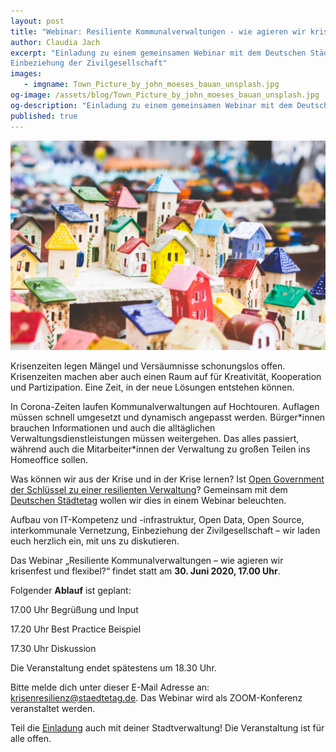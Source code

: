 ```yaml
---
layout: post
title: "Webinar: Resiliente Kommunalverwaltungen - wie agieren wir krisenfest und flexibel?"
author: Claudia Jach
excerpt: "Einladung zu einem gemeinsamen Webinar mit dem Deutschen Städtetag am 30. Juni. Wir diskutieren den Aufbau von IT-Kompetenz und -infrastruktur, Open Data, Open Source, interkommunale Vernetzung und die
Einbeziehung der Zivilgesellschaft" 
images:
   - imgname: Town_Picture_by_john_moeses_bauan_unsplash.jpg
og-image: /assets/blog/Town_Picture_by_john_moeses_bauan_unsplash.jpg
og-description: "Einladung zu einem gemeinsamen Webinar mit dem Deutschen Städtetag am 30. Juni zu unserem Handbuch Krisenresilienz."
published: true
---
```

![Town_Picture_by_john_moeses_bauan_unsplash.jpg](/assets/blog/Town_Picture_by_john_moeses_bauan_unsplash.jpg)

Krisenzeiten legen Mängel und Versäumnisse schonungslos offen. Krisenzeiten machen aber auch einen Raum auf für Kreativität, Kooperation und Partizipation. Eine Zeit, in der neue Lösungen entstehen können.

In Corona-Zeiten laufen Kommunalverwaltungen auf Hochtouren. Auflagen müssen schnell umgesetzt und dynamisch angepasst werden. Bürger\*innen brauchen Informationen und auch die alltäglichen Verwaltungsdienstleistungen müssen weitergehen. Das alles passiert, während auch die Mitarbeiter\*innen der Verwaltung zu großen Teilen ins Homeoffice sollen.

Was können wir aus der Krise und in der Krise lernen? Ist [Open Government der Schlüssel zu einer resilienten Verwaltung](https://codefor.de/assets/presse/20200409-CFG-Handbuch-Krisenresilienz.pdf)? Gemeinsam mit dem [Deutschen Städtetag](http://www.staedtetag.de/) wollen wir dies in einem Webinar beleuchten.

Aufbau von IT-Kompetenz und -infrastruktur, Open Data, Open Source, interkommunale Vernetzung, Einbeziehung der Zivilgesellschaft – wir laden euch herzlich ein, mit uns zu diskutieren.

Das Webinar „Resiliente Kommunalverwaltungen – wie agieren wir krisenfest und flexibel?“ findet statt am **30. Juni 2020, 17.00 Uhr**.

Folgender **Ablauf** ist geplant:

17.00 Uhr	Begrüßung und Input

17.20 Uhr	Best Practice Beispiel

17.30 Uhr	Diskussion

Die Veranstaltung endet spätestens um 18.30 Uhr.

Bitte melde dich unter dieser E-Mail Adresse an: krisenresilienz@staedtetag.de. Das Webinar wird als ZOOM-Konferenz veranstaltet werden.

Teil die [Einladung](https://github.com/okfde/codefor.de/raw/gh-pages/assets/blog/Einladung_Webinar_Krisenresilienz.pdf) auch mit deiner Stadtverwaltung! Die Veranstaltung ist für alle offen.
